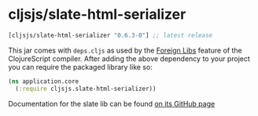 # cljsjs/slate-html-serializer

[](dependency)
```clojure
[cljsjs/slate-html-serializer "0.6.3-0"] ;; latest release
```
[](/dependency)

This jar comes with `deps.cljs` as used by the [Foreign Libs][flibs] feature
of the ClojureScript compiler. After adding the above dependency to your project
you can require the packaged library like so:

```clojure
(ns application.core
  (:require cljsjs.slate-html-serializer))
```

Documentation for the slate lib can be found [on its GitHub page](https://github.com/ianstormtaylor/slate)

[flibs]: https://clojurescript.org/reference/packaging-foreign-deps
